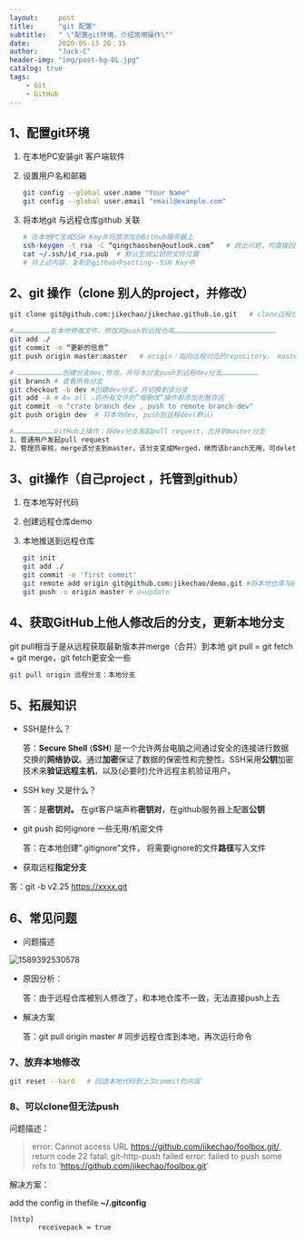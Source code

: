 ```yaml
---
layout:     post
title:      "git 配置"
subtitle:   " \"配置git环境，介绍常用操作\""
date:       2020-05-13 20：15
author:     "Jack-C"
header-img: "img/post-bg-DL.jpg"
catalog: true
tags:
    - Git
    - GitHub
---
```


## 1、配置git环境

1. 在本地PC安装git 客户端软件

2. 设置用户名和邮箱

   ```bash
   git config --global user.name "Your Name"
   git config --global user.email "email@example.com"
   ```

3. 将本地git 与远程仓库github 关联

   ```bash
   # 在本地PC生成SSH Key并将其添加到Github服务器上
   ssh-keygen -t rsa -C “qingchaoshen@outlook.com”   # 跳出问题，均直接回车，使用默认
   cat ~/.ssh/id_rsa.pub  # 默认生成公钥的文件位置
   # 将上述内容，复制到github中setting--SSH Key中
   ```

## 2、git 操作（clone 别人的project，并修改）

```bash
git clone git@github.com:jikechao/jikechao.github.io.git   # clone远程仓库到本地

#………………………在本地修改文件，修改完push到远程仓库………………………………………………………………… 
git add ./
git commit -m “更新的信息”
git push origin master:master   # origin：指向远程对应的repository， master：master ->本地分知：远程分支

# ……………………………创建分支dev,修改，并将本分支push到远程dev分支………………………
git branch # 查看所有分支
git checkout -b dev #创建dev分支，并切换到该分支
git add -A # A= all :将所有文件的”增删改“操作都添加到暂存区
git commit -m "crate branch dev , push to remote branch-dev"
git push origin dev  # 将本地dev, push到远程dev(默认)

#…………………………GitHub上操作：将dev分支发起pull request，合并到master分支
1、普通用户发起pull request
2、管理员审核，merge该分支到master，该分支变成Merged，继而该branch无用，可delete
```

## 3、git操作（自己project ，托管到github）

1. 在本地写好代码

2. 创建远程仓库demo

3. 本地推送到远程仓库 

   ```bash
   git init
   git add ./
   git commit -m 'first commit'
   git remote add origin git@github.com:jikechao/demo.git #将本地仓库与GitHub关联
   git push -u origin master # u=update
   ```

## 4、获取GitHub上他人修改后的分支，更新本地分支

git pull相当于是从远程获取最新版本并merge（合并）到本地     git pull = git fetch + git merge，git fetch更安全一些

```bash
git pull origin 远程分支：本地分支
```




## 5、拓展知识

* SSH是什么？

  答：**Secure Shell** (**SSH**) 是一个允许两台电脑之间通过安全的连接进行数据交换的**网络协议**。通过**加密**保证了数据的保密性和完整性。SSH采用**公钥**加密技术来**验证远程主机**，以及(必要时)允许远程主机验证用户。

* SSH key 又是什么？

  答：是**密钥对。** 在git客户端声称**密钥对**，在github服务器上配置**公钥**

* git push 如何ignore 一些无用/机密文件

   答：在本地创建".gitignore"文件， 将需要ignore的文件**路径**写入文件

*  获取远程**指定分支**

  答：git -b v2.25 https://xxxx.git

## 6、常见问题

* 问题描述

![1589392530578](C:\Users\sqc\AppData\Roaming\Typora\typora-user-images\1589392530578.png)

* 原因分析：

  答：由于远程仓库被别人修改了，和本地仓库不一致，无法直接push上去

* 解决方案

  答：git pull origin master  # 同步远程仓库到本地，再次运行命令

### 7、放弃本地修改

~~~bash
git reset --hard   # 回退本地代码到上次commit的内容
~~~



### 8、可以clone但无法push

问题描述：

> error: Cannot access URL https://github.com/jikechao/foolbox.git/, return code 22
> fatal: git-http-push failed
> error: failed to push some refs to 'https://github.com/jikechao/foolbox.git'

解决方案：

add the config in thefile  **~/.gitconfig**

```bash
[http]
       receivepack = true
```


